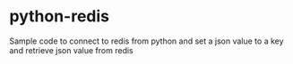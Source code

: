 # python-redis
Sample code to connect to redis from python and set a json value to a key and retrieve json value from redis
